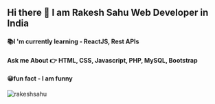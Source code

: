 ## Hi there 👋 I am Rakesh Sahu Web Developer in India
#### 📚I 'm currently learning - ReactJS, Rest APIs
#### Ask me About 👉 HTML, CSS, Javascript, PHP, MySQL, Bootstrap
#### 😀fun fact - I am funny
<p align="left"> <img src="https://komarev.com/ghpvc/?username=rakeshsahu&label=Profile%20views&color=0e75b6&style=flat" alt="rakeshsahu" /> </p>
